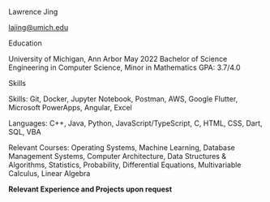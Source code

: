 

Lawrence Jing

lajing@umich.edu

Education
 
University of Michigan, Ann Arbor	May 2022
Bachelor of Science Engineering in Computer Science, Minor in Mathematics	GPA: 3.7/4.0

Skills
 
Skills: Git, Docker, Jupyter Notebook, Postman, AWS, Google Flutter, Microsoft PowerApps, Angular, Excel

Languages: C++, Java, Python, JavaScript/TypeScript, C, HTML, CSS, Dart, SQL, VBA

Relevant Courses: Operating Systems, Machine Learning, Database Management Systems, Computer Architecture, Data Structures & Algorithms, Statistics, Probability, Differential Equations, Multivariable Calculus, Linear Algebra

**Relevant Experience and Projects upon request**
